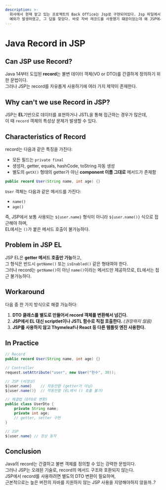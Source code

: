 ```yaml
---
description: >-
  회사에서 현재 맡고 있는 프로젝트의 Back Office는 Jsp로 구현되어있다. Jsp 파일에서 특정 객체접근을 시도할 때 마다 알수 없는
  예외가 발생하였고, 그 답을 찾았다. 바로 자바 레코드를 사용했기 떄문이었는데 왜 JSP에서는 레코드 사용이 불가한지 알아보았다.
---
```


# Java Record in JSP

## Can JSP use Record?

Java 14부터 도입된 **record**는 불변 데이터 객체(VO or DTO)를 간결하게 정의하기 위한 문법이다. \
그러나 JSP는 record를 자유롭게 사용하기에 여러 가지 제약이 존재한다.

## Why can't we use Record in JSP?

JSP는 **EL**기반으로 데이터를 표현하거나 JSTL을 통해 접근하는 경우가 많은데, \
이 때 `record` 객체의 특성상 문제가 발생할 수 있다.

## Characteristics of Record

record는 다음과 같은 특징을 가진다:

* 모든 필드는 `private final`
* 생성자, getter, equals, hashCode, toString 자동 생성
* 별도의 `getX()` 형태의 getter가 아닌 **component 이름 그대로** 메서드가 존재함

```java
public record User(String name, int age) {}
```

`User` 객체는 다음과 같은 메서드를 가진다:

* `name()`
* `age()`

즉, JSP에서 보통 사용되는 `${user.name}` 형식이 아니라 `${user.name()}` 식으로 접근해야 하며, \
EL에서는 `()`가 붙은 메서드 호출이 불가능하다.

## Problem in JSP EL

JSP EL은 **getter 메서드 호출만 가능**하고, \
그 형식은 반드시 `getName()` 또는 `isEnabled()` 같은 형태여야 한다. \
그러나 record는 `getName()`이 아닌 `name()`이라는 메서드만 제공하므로, EL에서는 접근 불가능하다.

## Workaround

다음 중 한 가지 방식으로 해결 가능하다:

1. **DTO 클래스를 별도로 만들어서 record 객체를 변환해서 넘긴다.**
2. **JSP에서 EL 대신 scriptlet이나 JSTL 함수로 직접 호출한다.** _(권장하지 않음)_
3. **JSP를 사용하지 않고 Thymeleaf나 React 등 다른 템플릿 엔진 사용한다.**

## In Practice

```java
// Record
public record User(String name, int age) {}

// Controller
request.setAttribute("user", new User("현수", 30));

// JSP (비정상)
${user.name}    // 작동안함 (getter가 아님)
${user.name()}  // 작동안함 (EL에서 () 호출 불가)

// 해결법 (DTO로 변환)
public class UserDto {
    private String name;
    private int age;
    // getter, setter 구현
}

// JSP
${user.name} // 정상 동작
```

## Conclusion

Java의 record는 간결하고 불변 객체를 정의할 수 있는 강력한 문법이다. \
그러나 JSP는 오래된 기술로, record의 메서드 구조와 호환되지 않는다. \
JSP에서 record를 사용하려면 별도의 DTO 변환이 필요하며, \
근본적으로는 높은 버전의 자바를 지원하지 않는 JSP 사용을 지양해야하지 않을까..?
